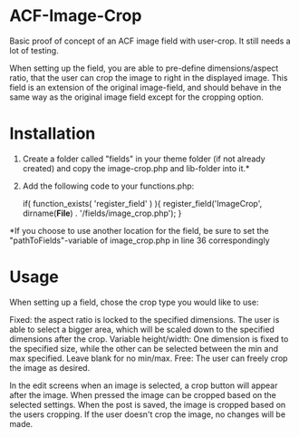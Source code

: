 ACF-Image-Crop
==============

Basic proof of concept of an ACF image field with user-crop. It still needs a lot of testing.

When setting up the field, you are able to pre-define dimensions/aspect ratio, that the user can crop the image to right in the displayed image.
This field is an extension of the original image-field, and should behave in the same way as the original image field except for the cropping option.

Installation
==============
1. Create a folder called "fields" in your theme folder (if not already created) and copy the image-crop.php and lib-folder into it.*

2. Add the following code to your functions.php:

    if( function_exists( 'register_field' ) ){
        register_field('ImageCrop', dirname(__File__) . '/fields/image_crop.php');
    }

*If you choose to use another location for the field, be sure to set the "pathToFields"-variable of image_crop.php in line 36 correspondingly

Usage
==============
When setting up a field, chose the crop type you would like to use:

Fixed: the aspect ratio is locked to the specified dimensions. The user is able to select a bigger area, which will be scaled down to the specified dimensions after the crop.
Variable height/width: One dimension is fixed to the specified size, while the other can be selected between the min and max specified. Leave blank for no min/max.
Free: The user can freely crop the image as desired.

In the edit screens when an image is selected, a crop button will appear after the image. When pressed the image can be cropped based on the selected settings.
When the post is saved, the image is cropped based on the users cropping.
If the user doesn't crop the image, no changes will be made.

